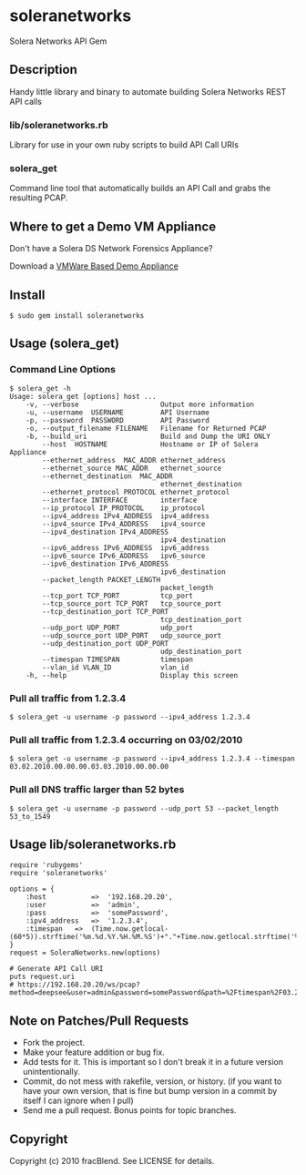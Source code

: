 # soleranetworks

Solera Networks API Gem

## Description

Handy little library and binary to automate building Solera Networks REST API calls

### lib/soleranetworks.rb

Library for use in your own ruby scripts to build API Call URIs

### solera_get

Command line tool that automatically builds an API Call and grabs the resulting PCAP.

## Where to get a Demo VM Appliance 

Don't have a Solera DS Network Forensics Appliance?

Download a [VMWare Based Demo Appliance](http://www.soleranetworks.com/products/network-forensics-appliances/virtual-appliance)

## Install
	$ sudo gem install soleranetworks
## Usage (solera_get)
### Command Line Options
	$ solera_get -h
	Usage: solera_get [options] host ...
	    -v, --verbose                    Output more information
	    -u, --username  USERNAME         API Username
	    -p, --password  PASSWORD         API Password
	    -o, --output_filename FILENAME   Filename for Returned PCAP
	    -b, --build_uri                  Build and Dump the URI ONLY
	        --host  HOSTNAME             Hostname or IP of Solera Appliance
	        --ethernet_address  MAC_ADDR ethernet_address
	        --ethernet_source MAC_ADDR   ethernet_source
	        --ethernet_destination  MAC_ADDR
	                                     ethernet_destination
	        --ethernet_protocol PROTOCOL ethernet_protocol
	        --interface INTERFACE        interface
	        --ip_protocol IP_PROTOCOL    ip_protocol
	        --ipv4_address IPv4_ADDRESS  ipv4_address
	        --ipv4_source IPv4_ADDRESS   ipv4_source
	        --ipv4_destination IPv4_ADDRESS
	                                     ipv4_destination
	        --ipv6_address IPv6_ADDRESS  ipv6_address
	        --ipv6_source IPv6_ADDRESS   ipv6_source
	        --ipv6_destination IPv6_ADDRESS
	                                     ipv6_destination
	        --packet_length PACKET_LENGTH
	                                     packet_length
	        --tcp_port TCP_PORT          tcp_port
	        --tcp_source_port TCP_PORT   tcp_source_port
	        --tcp_destination_port TCP_PORT
	                                     tcp_destination_port
	        --udp_port UDP_PORT          udp_port
	        --udp_source_port UDP_PORT   udp_source_port
	        --udp_destination_port UDP_PORT
	                                     udp_destination_port
	        --timespan TIMESPAN          timespan
	        --vlan_id VLAN_ID            vlan_id
	    -h, --help                       Display this screen
	
### Pull all traffic from 1.2.3.4
	$ solera_get -u username -p password --ipv4_address 1.2.3.4
### Pull all traffic from 1.2.3.4 occurring on 03/02/2010
	$ solera_get -u username -p password --ipv4_address 1.2.3.4 --timespan 03.02.2010.00.00.00.03.03.2010.00.00.00
### Pull all DNS traffic larger than 52 bytes
	$ solera_get -u username -p password --udp_port 53 --packet_length 53_to_1549
## Usage lib/soleranetworks.rb
	require 'rubygems'
	require 'soleranetworks'
	
	options = {
		:host			=>	'192.168.20.20',
		:user			=>	'admin',
		:pass			=>	'somePassword',
		:ipv4_address	=>	'1.2.3.4',
		:timespan	=>  (Time.now.getlocal-(60*5)).strftime('%m.%d.%Y.%H.%M.%S')+"."+Time.now.getlocal.strftime('%m.%d.%Y.%H.%M.%S')
	}
	request = SoleraNetworks.new(options)
	
	# Generate API Call URI
	puts request.uri
	# https://192.168.20.20/ws/pcap?method=deepsee&user=admin&password=somePassword&path=%2Ftimespan%2F03.25.2010.14.14.37.03.25.2010.14.19.37%2Fipv4_address%2F1.2.3.4%2Fdata.pcap
		
## Note on Patches/Pull Requests
 
* Fork the project.
* Make your feature addition or bug fix.
* Add tests for it. This is important so I don't break it in a
  future version unintentionally.
* Commit, do not mess with rakefile, version, or history.
  (if you want to have your own version, that is fine but bump version in a commit by itself I can ignore when I pull)
* Send me a pull request. Bonus points for topic branches.

## Copyright

Copyright (c) 2010 fracBlend. See LICENSE for details.
